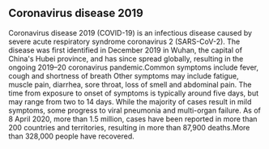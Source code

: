 Coronavirus disease 2019
-------------------------
Coronavirus disease 2019 (COVID-19) is an infectious disease caused by severe acute respiratory syndrome coronavirus 2 (SARS-CoV-2).
The disease was first identified in December 2019 in Wuhan, the capital of China's Hubei province, and has since spread globally, 
resulting in the ongoing 2019–20 coronavirus pandemic.Common symptoms include fever, cough and shortness of breath
Other symptoms may include fatigue, muscle pain, diarrhea, sore throat, loss of smell and abdominal pain.
The time from exposure to onset of symptoms is typically around five days, but may range from two to 14 days.
While the majority of cases result in mild symptoms, some progress to viral pneumonia and multi-organ failure.
As of 8 April 2020, more than 1.5 million, cases have been reported in more than 200 countries and territories,
resulting in more than 87,900 deaths.More than 328,000 people have recovered.


